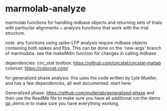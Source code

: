 # marmolab-analyze
marmolab functions for handling mdbase objects and returning sets of trials with partiuclar alignments + analysis functions that work with the trial structure. 

note: any functions using spike-LFP analysis require mdbase objects containing both spikes and lfps. This can be done on the 'new-args' branch of marmodata. see the makeMdm function for changes in calling mdbase

dependencies:
circ_stat toolbox: https://github.com/circstat/circstat-matlab
colorcet: https://colorcet.com/ 

for generalized phase analysis:
this uses the code written by Lyle Mueller, and has a few dependencies, all well documented. start here:

Generalized phase: https://github.com/mullerlab/generalized-phase
and then use the ReadMe file to make sure you have all additional
run the demo gp_demo.m to make sure you have everything working

